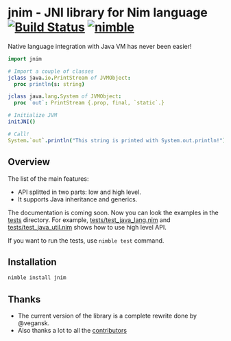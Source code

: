 jnim - JNI library for Nim language [![Build Status](https://github.com/yglukhov/jnim/workflows/CI/badge.svg?branch=master)](https://github.com/yglukhov/jnim/actions?query=branch%3Amaster) [![nimble](https://raw.githubusercontent.com/yglukhov/nimble-tag/master/nimble.png)](https://github.com/yglukhov/nimble-tag) 
======================================

Native language integration with Java VM has never been easier!
```nim
import jnim

# Import a couple of classes
jclass java.io.PrintStream of JVMObject:
  proc println(s: string)

jclass java.lang.System of JVMObject:
  proc `out`: PrintStream {.prop, final, `static`.}

# Initialize JVM
initJNI()

# Call!
System.`out`.println("This string is printed with System.out.println!")
```

Overview
--------

The list of the main features:

* API splitted in two parts: low and high level.
* It supports Java inheritance and generics.

The documentation is coming soon. Now you can look the examples in the [tests](tests) directory.
For example, [tests/test_java_lang.nim](tests/test_java_lang.nim) and [tests/test_java_util.nim](tests/test_java_util.nim)
shows how to use high level API.

If you want to run the tests, use ``nimble test`` command.

## Installation
```sh
nimble install jnim
```

Thanks
-------

- The current version of the library is a complete rewrite done by @vegansk.
- Also thanks a lot to all the [contributors](https://github.com/yglukhov/jnim/graphs/contributors)
